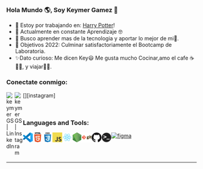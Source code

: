 ### Hola Mundo 🌎, Soy Keymer Gamez 👋




- 🔭 Estoy por trabajando en: [Harry Potter][course]!
- 🌱 Actualmente en constante Aprendizaje 🤓
- 👯 Busco aprender mas de la tecnologia y aportar lo mejor de mi🎯.
- 🥅 Objetivos 2022: Culminar satisfactoriamente el Bootcamp de Laboratoria.
- ✨Dato curioso: Me dicen Key😃 Me gusta mucho Cocinar,amo el cafe ☕🍰🍪, y viajar🛫🚢.

### Conectate conmigo:

[<img align="left" alt="keymerGS | LinkedIn" width="22px" src="https://cdn.jsdelivr.net/npm/simple-icons@v3/icons/linkedin.svg" />][linkedin]
[<img align="left" alt="keymerGS | Instagram" width="22px" src="https://cdn.jsdelivr.net/npm/simple-icons@v3/icons/instagram.svg" />][instagram]

<br />

### Languages and Tools:

[<img align="left" alt="Visual Studio Code" width="26px" src="https://raw.githubusercontent.com/github/explore/80688e429a7d4ef2fca1e82350fe8e3517d3494d/topics/visual-studio-code/visual-studio-code.png" />][webdevplaylist]
[<img align="left" alt="HTML5" width="26px" src="https://raw.githubusercontent.com/github/explore/80688e429a7d4ef2fca1e82350fe8e3517d3494d/topics/html/html.png" />][webdevplaylist]
[<img align="left" alt="CSS3" width="26px" src="https://raw.githubusercontent.com/github/explore/80688e429a7d4ef2fca1e82350fe8e3517d3494d/topics/css/css.png" />][cssplaylist]
[<img align="left" alt="JavaScript" width="26px" src="https://raw.githubusercontent.com/github/explore/80688e429a7d4ef2fca1e82350fe8e3517d3494d/topics/javascript/javascript.png" />][jsplaylist]
[<img align="left" alt="React" width="26px" src="https://raw.githubusercontent.com/github/explore/80688e429a7d4ef2fca1e82350fe8e3517d3494d/topics/react/react.png" />][reactplaylist]
[<img align="left" alt="Node.js" width="26px" src="https://raw.githubusercontent.com/github/explore/80688e429a7d4ef2fca1e82350fe8e3517d3494d/topics/nodejs/nodejs.png" />][webdevplaylist]
[<img align="left" alt="Git" width="26px" src="https://raw.githubusercontent.com/github/explore/80688e429a7d4ef2fca1e82350fe8e3517d3494d/topics/git/git.png" />][webdevplaylist]
[<img align="left" alt="GitHub" width="26px" src="https://raw.githubusercontent.com/github/explore/78df643247d429f6cc873026c0622819ad797942/topics/github/github.png" />][webdevplaylist]
[<img align="left" alt="Terminal" width="26px" src="https://raw.githubusercontent.com/github/explore/80688e429a7d4ef2fca1e82350fe8e3517d3494d/topics/terminal/terminal.png" />][webdevplaylist]
<a href="https://www.figma.com/" target="_blank" rel="noreferrer"> <img src="https://www.vectorlogo.zone/logos/figma/figma-icon.svg" alt="figma" width="40" height="40"/> </a></p>

<br />
<br />


---


[course]:https://github.com/keymergamez
[linkedin]: https://www.linkedin.com/in/keymer-gamez/
[webdevplaylist]:https://www.linkedin.com/in/keymer-gamez/
[jsplaylist]: https://www.linkedin.com/in/keymer-gamez/
[cssplaylist]:https://www.linkedin.com/in/keymer-gamez/
[reactplaylist]:https://www.linkedin.com/in/keymer-gamez/
